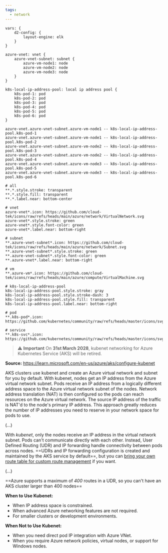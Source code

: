 ```yaml
---
tags:
  - network
---
```


```d2
vars: {
	d2-config: {
		layout-engine: elk
	}
}

azure-vnet: vnet {
	azure-vnet-subnet: subnet {
		azure-vm-node1: node
		azure-vm-node2: node
		azure-vm-node3: node
	}
}

k8s-local-ip-address-pool: local ip address pool {
	k8s-pod-1: pod
	k8s-pod-2: pod
	k8s-pod-3: pod
	k8s-pod-4: pod
	k8s-pod-5: pod
	k8s-pod-6: pod
}

azure-vnet.azure-vnet-subnet.azure-vm-node1 -- k8s-local-ip-address-pool.k8s-pod-1
azure-vnet.azure-vnet-subnet.azure-vm-node1 -- k8s-local-ip-address-pool.k8s-pod-2
azure-vnet.azure-vnet-subnet.azure-vm-node2 -- k8s-local-ip-address-pool.k8s-pod-3
azure-vnet.azure-vnet-subnet.azure-vm-node2 -- k8s-local-ip-address-pool.k8s-pod-4
azure-vnet.azure-vnet-subnet.azure-vm-node3 -- k8s-local-ip-address-pool.k8s-pod-5
azure-vnet.azure-vnet-subnet.azure-vm-node3 -- k8s-local-ip-address-pool.k8s-pod-6

# all
**.*.style.stroke: transparent
**.*.style.fill: transparent
**.*.label.near: bottom-center

# vnet
azure-vnet*.icon: https://github.com/cloud-tek/icons/raw/refs/heads/main/azure/network/VirtualNetwork.svg
azure-vnet*.style.stroke: green
azure-vnet*.style.font-color: green
azure-vnet*.label.near: bottom-right

# subnet
**.azure-vnet-subnet*.icon: https://github.com/cloud-tek/icons/raw/refs/heads/main/azure/network/Subnet.svg
**.azure-vnet-subnet*.style.stroke: green
**.azure-vnet-subnet*.style.font-color: green
**.azure-vnet*.label.near: bottom-right

# vm
**.azure-vm*.icon: https://github.com/cloud-tek/icons/raw/refs/heads/main/azure/compute/VirtualMachine.svg

# k8s-local-ip-address-pool
k8s-local-ip-address-pool.style.stroke: gray
k8s-local-ip-address-pool.style.stroke-dash: 3
k8s-local-ip-address-pool.style.fill: transparent
k8s-local-ip-address-pool.label.near: bottom-right

# pod
**.k8s-pod*.icon: https://github.com/kubernetes/community/raw/refs/heads/master/icons/svg/resources/labeled/pod.svg

# service
**.k8s-svc*.icon: https://github.com/kubernetes/community/raw/refs/heads/master/icons/svg/resources/labeled/svc.svg
```
> ⚠️ **Important**
> On **31st March 2028**, kubenet networking for Azure Kubernetes Service (AKS) will be retired.

**Source:** https://learn.microsoft.com/en-us/azure/aks/configure-kubenet

AKS clusters use kubenet and create an Azure virtual network and subnet for you by default. With kubenet, nodes get an IP address from the Azure virtual network subnet. Pods receive an IP address from a logically different address space to the Azure virtual network subnet of the nodes. Network address translation (NAT) is then configured so the pods can reach resources on the Azure virtual network. The source IP address of the traffic is NAT'd to the node's primary IP address. This approach greatly reduces the number of IP addresses you need to reserve in your network space for pods to use.

(...)

With _kubenet_, only the nodes receive an IP address in the virtual network subnet. Pods can't communicate directly with each other. Instead, User Defined Routing (UDR) and IP forwarding handle connectivity between pods across nodes. ==UDRs and IP forwarding configuration is created and maintained by the AKS service by default==, but you can [bring your own route table for custom route management](https://learn.microsoft.com/en-us/azure/aks/configure-kubenet#bring-your-own-subnet-and-route-table-with-kubenet) if you want.

(...)

==Azure supports a maximum of _400_ routes in a UDR, so you can't have an AKS cluster larger than 400 nodes==

**When to Use Kubenet:**

- When IP address space is constrained.
- When advanced Azure networking features are not required.
- For smaller clusters or development environments.
    

**When Not to Use Kubenet:**

- When you need direct pod IP integration with Azure VNet.
- When you require Azure network policies, virtual nodes, or support for Windows nodes.